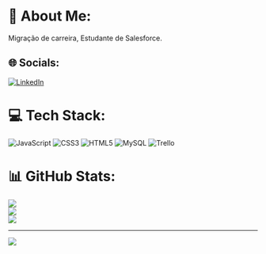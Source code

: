 # 💫 About Me:
Migração de carreira, Estudante de Salesforce.


## 🌐 Socials:
[![LinkedIn](https://img.shields.io/badge/LinkedIn-%230077B5.svg?logo=linkedin&logoColor=white)](https://linkedin.com/in/https://www.linkedin.com/in/juliancardosodesenv/) 

# 💻 Tech Stack:
![JavaScript](https://img.shields.io/badge/javascript-%23323330.svg?style=plastic&logo=javascript&logoColor=%23F7DF1E) ![CSS3](https://img.shields.io/badge/css3-%231572B6.svg?style=plastic&logo=css3&logoColor=white) ![HTML5](https://img.shields.io/badge/html5-%23E34F26.svg?style=plastic&logo=html5&logoColor=white) ![MySQL](https://img.shields.io/badge/mysql-%2300f.svg?style=plastic&logo=mysql&logoColor=white) ![Trello](https://img.shields.io/badge/Trello-%23026AA7.svg?style=plastic&logo=Trello&logoColor=white)
# 📊 GitHub Stats:
![](https://github-readme-stats.vercel.app/api?username=Julianaccardoso&theme=radical&hide_border=false&include_all_commits=false&count_private=false)<br/>
![](https://github-readme-streak-stats.herokuapp.com/?user=Julianaccardoso&theme=radical&hide_border=false)<br/>
![](https://github-readme-stats.vercel.app/api/top-langs/?username=Julianaccardoso&theme=radical&hide_border=false&include_all_commits=false&count_private=false&layout=compact)

---
[![](https://visitcount.itsvg.in/api?id=Julianaccardoso&icon=0&color=0)](https://visitcount.itsvg.in)

<!-- Proudly created with GPRM ( https://gprm.itsvg.in ) -->
